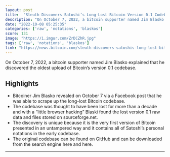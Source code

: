 ```yaml
---
layout: post
title:  "Sleuth Discovers Satoshi’s Long-Lost Bitcoin Version 0.1 Codebase, Raw Code Contains Bitcoin Inventor’s Never-Before-Seen Personal Notations"
description: "On October 7, 2022, a bitcoin supporter named Jim Blasko explained that he discovered the oldest upload of Bitcoin’s version 0.1 codebase."
date: "2022-10-08 05:25:35"
categories: ['raw', 'notations', 'blaskos']
score: 131
image: "https://i.imgur.com/ZrDCZhR.jpg"
tags: ['raw', 'notations', 'blaskos']
link: "https://news.bitcoin.com/sleuth-discovers-satoshis-long-lost-bitcoin-version-0-1-codebase-raw-code-contains-bitcoin-inventors-never-before-seen-personal-notations/"
---
```


On October 7, 2022, a bitcoin supporter named Jim Blasko explained that he discovered the oldest upload of Bitcoin’s version 0.1 codebase.

## Highlights

- Bitcoiner Jim Blasko revealed on October 7 via a Facebook post that he was able to scrape up the long-lost Bitcoin codebase.
- The codebase was thought to have been lost for more than a decade and with a “little browser hacking” Blaski found the lost version 0.1 raw data and files stored on sourceforge.net.
- The discovery is unique because it is the very first version of Bitcoin presented in an untampered way and it contains all of Satoshi’s personal notations in the early codebase.
- The original codebase can be found on GitHub and can be downloaded from the search engine here and here.

---
